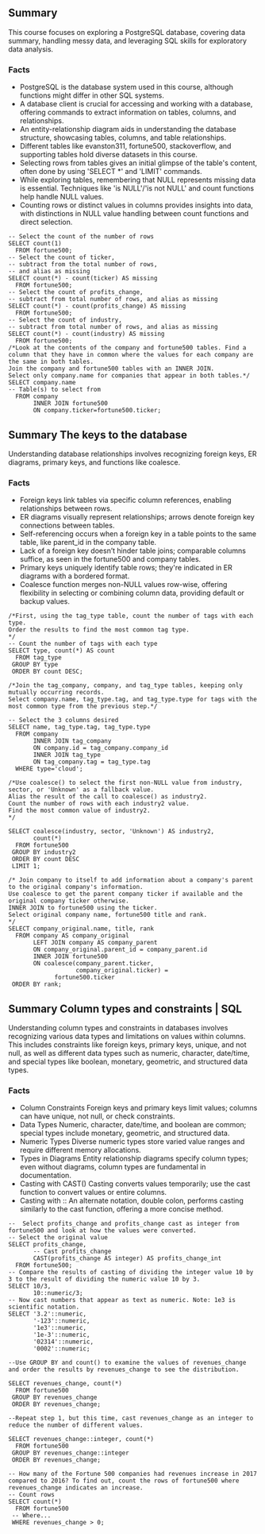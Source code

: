 
## Summary
This course focuses on exploring a PostgreSQL database, covering data summary, handling messy data, and leveraging SQL skills for exploratory data analysis.

### Facts
- PostgreSQL is the database system used in this course, although functions might differ in other SQL systems.
-  A database client is crucial for accessing and working with a database, offering commands to extract information on tables, columns, and relationships.
- An entity-relationship diagram aids in understanding the database structure, showcasing tables, columns, and table relationships.
-  Different tables like evanston311, fortune500, stackoverflow, and supporting tables hold diverse datasets in this course.
- Selecting rows from tables gives an initial glimpse of the table's content, often done by using 'SELECT *' and 'LIMIT' commands.
-  While exploring tables, remembering that NULL represents missing data is essential. Techniques like 'is NULL'/'is not NULL' and count functions help handle NULL values.
-  Counting rows or distinct values in columns provides insights into data, with distinctions in NULL value handling between count functions and direct selection.

```
-- Select the count of the number of rows
SELECT count(1)
  FROM fortune500;
-- Select the count of ticker, 
-- subtract from the total number of rows, 
-- and alias as missing
SELECT count(*) - count(ticker) AS missing
  FROM fortune500;
-- Select the count of profits_change, 
-- subtract from total number of rows, and alias as missing
SELECT count(*) - count(profits_change) AS missing
  FROM fortune500;
-- Select the count of industry, 
-- subtract from total number of rows, and alias as missing
SELECT count(*) - count(industry) AS missing
  FROM fortune500;
/*Look at the contents of the company and fortune500 tables. Find a column that they have in common where the values for each company are the same in both tables.
Join the company and fortune500 tables with an INNER JOIN.
Select only company.name for companies that appear in both tables.*/
SELECT company.name 
-- Table(s) to select from
  FROM company 
       INNER JOIN fortune500 
       ON company.ticker=fortune500.ticker;
```

## Summary The keys to the database
Understanding database relationships involves recognizing foreign keys, ER diagrams, primary keys, and functions like coalesce.

### Facts
- Foreign keys link tables via specific column references, enabling relationships between rows.
- ER diagrams visually represent relationships; arrows denote foreign key connections between tables.
- Self-referencing occurs when a foreign key in a table points to the same table, like parent_id in the company table.
- Lack of a foreign key doesn’t hinder table joins; comparable columns suffice, as seen in the fortune500 and company tables.
- Primary keys uniquely identify table rows; they're indicated in ER diagrams with a bordered format.
- Coalesce function merges non-NULL values row-wise, offering flexibility in selecting or combining column data, providing default or backup values.

```
/*First, using the tag_type table, count the number of tags with each type.
Order the results to find the most common tag type.
*/
-- Count the number of tags with each type
SELECT type, count(*) AS count
  FROM tag_type
 GROUP BY type
 ORDER BY count DESC;

/*Join the tag_company, company, and tag_type tables, keeping only mutually occurring records.
Select company.name, tag_type.tag, and tag_type.type for tags with the most common type from the previous step.*/

-- Select the 3 columns desired
SELECT name, tag_type.tag, tag_type.type
  FROM company
       INNER JOIN tag_company 
       ON company.id = tag_company.company_id
       INNER JOIN tag_type
       ON tag_company.tag = tag_type.tag
  WHERE type='cloud';

/*Use coalesce() to select the first non-NULL value from industry, sector, or 'Unknown' as a fallback value.
Alias the result of the call to coalesce() as industry2.
Count the number of rows with each industry2 value.
Find the most common value of industry2.
*/

SELECT coalesce(industry, sector, 'Unknown') AS industry2,
       count(*) 
  FROM fortune500 
 GROUP BY industry2
 ORDER BY count DESC
 LIMIT 1;

/* Join company to itself to add information about a company's parent to the original company's information.
Use coalesce to get the parent company ticker if available and the original company ticker otherwise.
INNER JOIN to fortune500 using the ticker.
Select original company name, fortune500 title and rank.
*/
SELECT company_original.name, title, rank
  FROM company AS company_original
	   LEFT JOIN company AS company_parent
       ON company_original.parent_id = company_parent.id 
       INNER JOIN fortune500 
       ON coalesce(company_parent.ticker, 
                   company_original.ticker) = 
             fortune500.ticker
 ORDER BY rank; 
```

## Summary Column types and constraints | SQL

Understanding column types and constraints in databases involves recognizing various data types and limitations on values within columns. This includes constraints like foreign keys, primary keys, unique, and not null, as well as different data types such as numeric, character, date/time, and special types like boolean, monetary, geometric, and structured data types.

### Facts
- Column Constraints
Foreign keys and primary keys limit values; columns can have unique, not null, or check constraints.
- Data Types
Numeric, character, date/time, and boolean are common; special types include monetary, geometric, and structured data.
- Numeric Types
Diverse numeric types store varied value ranges and require different memory allocations.
- Types in Diagrams
Entity relationship diagrams specify column types; even without diagrams, column types are fundamental in documentation.
- Casting with CAST()
Casting converts values temporarily; use the cast function to convert values or entire columns.
- Casting with ::
An alternate notation, double colon, performs casting similarly to the cast function, offering a more concise method.

```
--  Select profits_change and profits_change cast as integer from fortune500 and look at how the values were converted.
-- Select the original value
SELECT profits_change, 
	   -- Cast profits_change
       CAST(profits_change AS integer) AS profits_change_int
  FROM fortune500;
-- Compare the results of casting of dividing the integer value 10 by 3 to the result of dividing the numeric value 10 by 3.
SELECT 10/3,
       10::numeric/3;
-- Now cast numbers that appear as text as numeric. Note: 1e3 is scientific notation.
SELECT '3.2'::numeric,
       '-123'::numeric,
       '1e3'::numeric,
       '1e-3'::numeric,
       '02314'::numeric,
       '0002'::numeric;

--Use GROUP BY and count() to examine the values of revenues_change and order the results by revenues_change to see the distribution.

SELECT revenues_change, count(*) 
  FROM fortune500
 GROUP BY revenues_change 
 ORDER BY revenues_change;

--Repeat step 1, but this time, cast revenues_change as an integer to reduce the number of different values.

SELECT revenues_change::integer, count(*) 
  FROM fortune500
 GROUP BY revenues_change::integer 
 ORDER BY revenues_change;

-- How many of the Fortune 500 companies had revenues increase in 2017 compared to 2016? To find out, count the rows of fortune500 where revenues_change indicates an increase.
-- Count rows 
SELECT count(*)
  FROM fortune500
 -- Where...
 WHERE revenues_change > 0;
```
